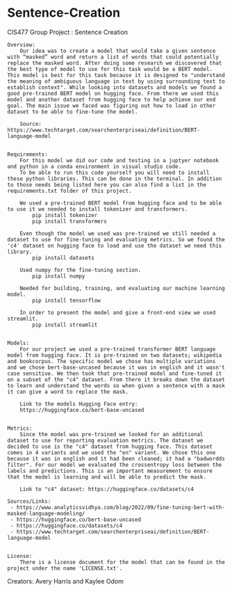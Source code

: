 # Sentence-Creation
CIS477 Group Project : Sentence Creation

    Overview:
        Our idea was to create a model that would take a given sentence with “masked” word and return a list of words that could potentially replace the masked word. After doing some research we discovered that the best type of model to use for this task would be a BERT model. This model is best for this task because it is designed to "understand the meaning of ambiguous language in text by using surrounding text to establish context". While looking into datasets and models we found a good pre-trained BERT model on hugging face. From there we used this model and another dataset from hugging face to help achieve our end goal. The main issue we faced was figuring out how to load in other dataset to be able to fine-tune the model.

        Source: https://www.techtarget.com/searchenterpriseai/definition/BERT-language-model 


    Requirements:
        For this model we did our code and testing in a juptyer notebook and python in a conda environment in visual studio code.
        To be able to run this code yourself you will need to install these python libraries. This can be done in the terminal. In addition to those needs being listed here you can also find a list in the requirements.txt folder of this project.

        We used a pre-trained BERT model from hugging face and to be able to use it we needed to install tokenizer and transformers.
            pip install tokenizer
            pip install transformers

        Even though the model we used was pre-trained we still needed a dataset to use for fine-tuning and evaluating metrics. So we found the 'c4' dataset on hugging face to load and use the dataset we need this library.
            pip install datasets

        Used numpy for the fine-tuning section.
            pip install numpy

        Needed for building, training, and evaluating our machine learning model.
            pip install tensorflow

        In order to present the model and give a front-end view we used streamlit.
            pip install streamlit


    Models:
        For our project we used a pre-trained transformer BERT language model from hugging face. It is pre-trained on two datasets; wikipedia and bookcorpus. The specific model we chose has multiple variations and we chose bert-base-uncased because it was in english and it wasn't case sensitive. We then took that pre-trained model and fine-tuned it on a subset of the "c4" dataset. From there it breaks down the dataset to learn and understand the words so when given a sentence with a mask it can give a word to replace the mask.

        Link to the models Hugging Face entry:
        https://huggingface.co/bert-base-uncased 


    Metrics:
        Since the model was pre-trained we looked for an additional dataset to use for reporting evaluation metrics. The dataset we decided to use is the "c4" dataset from hugging face. This dataset comes in 4 variants and we used the "en" varient. We chose this one because it was in english and it had been cleaned; it had a "badwordds filter". For our model we evaluated the crossentropy loss between the labels and predictions. This is an important measurement to ensure that the model is learning and will be able to predict the mask.

        Link to "c4" dataset: https://huggingface.co/datasets/c4 

    Sources/Links:
     - https://www.analyticsvidhya.com/blog/2022/09/fine-tuning-bert-with-masked-language-modeling/ 
     - https://huggingface.co/bert-base-uncased
     - https://huggingface.co/datasets/c4 
     - https://www.techtarget.com/searchenterpriseai/definition/BERT-language-model 


    License:
        There is a license document for the model that can be found in the project under the name 'LICENSE.txt'.

Creators: Avery Harris and Kaylee Odom
